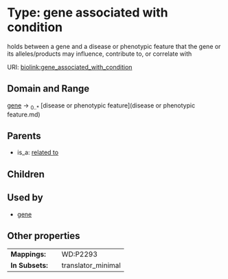 
# Type: gene associated with condition


holds between a gene and a disease or phenotypic feature that the gene or its alleles/products may influence, contribute to, or correlate with

URI: [biolink:gene_associated_with_condition](https://w3id.org/biolink/vocab/gene_associated_with_condition)


## Domain and Range

[gene](gene.md) ->  <sub>0..*</sub> [disease or phenotypic feature](disease or phenotypic feature.md)

## Parents

 *  is_a: [related to](related_to.md)

## Children


## Used by

 * [gene](gene.md)

## Other properties

|  |  |  |
| --- | --- | --- |
| **Mappings:** | | WD:P2293 |
| **In Subsets:** | | translator_minimal |

